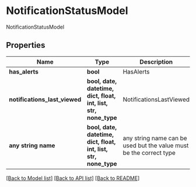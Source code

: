 # NotificationStatusModel

NotificationStatusModel

## Properties
Name | Type | Description | Notes
------------ | ------------- | ------------- | -------------
**has_alerts** | **bool** | HasAlerts | [optional] 
**notifications_last_viewed** | **bool, date, datetime, dict, float, int, list, str, none_type** | NotificationsLastViewed | [optional] 
**any string name** | **bool, date, datetime, dict, float, int, list, str, none_type** | any string name can be used but the value must be the correct type | [optional]

[[Back to Model list]](../README.md#documentation-for-models) [[Back to API list]](../README.md#documentation-for-api-endpoints) [[Back to README]](../README.md)


